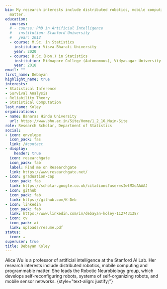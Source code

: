 ```yaml
---
bio: My research interests include distributed robotics, mobile computing and programmable
  matter.
education:
  courses:
  # - course: PhD in Artificial Intelligence
  #   institution: Stanford University
  #   year: 2012
  - course: M.Sc. in Statistics
    institution: Visva-Bharati University
    year: 2020
  - course: B.Sc.(Hon.) in Statistics
    institution: Midnapore College (Autonomous), Vidyasagar University
    year: 2018
email: ""
first_name: Debayan
highlight_name: true
interests:
- Statistical Inference
- Survival Analysis 
- Reliability Theory
- Statistical Computation
last_name: Koley
organizations:
- name: Banaras Hindu University
  url: https://www.bhu.ac.in/Site/Home/1_2_16_Main-Site
role: Research Scholar, Department of Statistics
social:
- icon: envelope
  icon_pack: fas
  link: /#contact
- display:
    header: true
  icon: researchgate
  icon_pack: fab
  label: Find me on Researchgate
  link: https://www.researchgate.net/
- icon: graduation-cap
  icon_pack: fas
  link: https://scholar.google.co.uk/citations?user=sIwtMXoAAAAJ
- icon: github
  icon_pack: fab
  link: https://github.com/K-Deb
- icon: linkedin
  icon_pack: fab
  link: https://www.linkedin.com/in/debayan-koley-112743138/
- icon: cv
  icon_pack: ai
  link: uploads/resume.pdf
status:
  icon: ☕️
superuser: true
title: Debayan Koley
---
```


Alice Wu is a professor of artificial intelligence at the Stanford AI Lab. Her research interests include distributed robotics, mobile computing and programmable matter. She leads the Robotic Neurobiology group, which develops self-reconfiguring robots, systems of self-organizing robots, and mobile sensor networks.
{style="text-align: justify;"}
